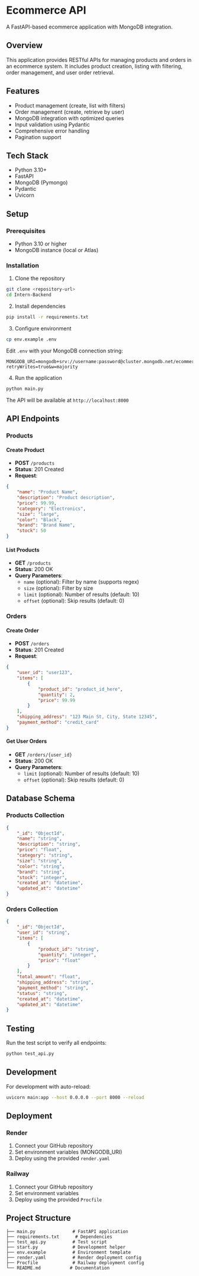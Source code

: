 # Ecommerce API

A FastAPI-based ecommerce application with MongoDB integration.

## Overview

This application provides RESTful APIs for managing products and orders in an ecommerce system. It includes product creation, listing with filtering, order management, and user order retrieval.

## Features

- Product management (create, list with filters)
- Order management (create, retrieve by user)
- MongoDB integration with optimized queries
- Input validation using Pydantic
- Comprehensive error handling
- Pagination support

## Tech Stack

- Python 3.10+
- FastAPI
- MongoDB (Pymongo)
- Pydantic
- Uvicorn

## Setup

### Prerequisites
- Python 3.10 or higher
- MongoDB instance (local or Atlas)

### Installation

1. Clone the repository
```bash
git clone <repository-url>
cd Intern-Backend
```

2. Install dependencies
```bash
pip install -r requirements.txt
```

3. Configure environment
```bash
cp env.example .env
```

Edit `.env` with your MongoDB connection string:
```env
MONGODB_URI=mongodb+srv://username:password@cluster.mongodb.net/ecommerce_db?retryWrites=true&w=majority
```

4. Run the application
```bash
python main.py
```

The API will be available at `http://localhost:8000`

## API Endpoints

### Products

#### Create Product
- **POST** `/products`
- **Status**: 201 Created
- **Request**:
```json
{
    "name": "Product Name",
    "description": "Product description",
    "price": 99.99,
    "category": "Electronics",
    "size": "large",
    "color": "Black",
    "brand": "Brand Name",
    "stock": 50
}
```

#### List Products
- **GET** `/products`
- **Status**: 200 OK
- **Query Parameters**:
  - `name` (optional): Filter by name (supports regex)
  - `size` (optional): Filter by size
  - `limit` (optional): Number of results (default: 10)
  - `offset` (optional): Skip results (default: 0)

### Orders

#### Create Order
- **POST** `/orders`
- **Status**: 201 Created
- **Request**:
```json
{
    "user_id": "user123",
    "items": [
        {
            "product_id": "product_id_here",
            "quantity": 2,
            "price": 99.99
        }
    ],
    "shipping_address": "123 Main St, City, State 12345",
    "payment_method": "credit_card"
}
```

#### Get User Orders
- **GET** `/orders/{user_id}`
- **Status**: 200 OK
- **Query Parameters**:
  - `limit` (optional): Number of results (default: 10)
  - `offset` (optional): Skip results (default: 0)

## Database Schema

### Products Collection
```json
{
    "_id": "ObjectId",
    "name": "string",
    "description": "string",
    "price": "float",
    "category": "string",
    "size": "string",
    "color": "string",
    "brand": "string",
    "stock": "integer",
    "created_at": "datetime",
    "updated_at": "datetime"
}
```

### Orders Collection
```json
{
    "_id": "ObjectId",
    "user_id": "string",
    "items": [
        {
            "product_id": "string",
            "quantity": "integer",
            "price": "float"
        }
    ],
    "total_amount": "float",
    "shipping_address": "string",
    "payment_method": "string",
    "status": "string",
    "created_at": "datetime",
    "updated_at": "datetime"
}
```

## Testing

Run the test script to verify all endpoints:
```bash
python test_api.py
```

## Development

For development with auto-reload:
```bash
uvicorn main:app --host 0.0.0.0 --port 8000 --reload
```

## Deployment

### Render
1. Connect your GitHub repository
2. Set environment variables (MONGODB_URI)
3. Deploy using the provided `render.yaml`

### Railway
1. Connect your GitHub repository
2. Set environment variables
3. Deploy using the provided `Procfile`

## Project Structure

```
├── main.py              # FastAPI application
├── requirements.txt      # Dependencies
├── test_api.py          # Test script
├── start.py             # Development helper
├── env.example          # Environment template
├── render.yaml          # Render deployment config
├── Procfile             # Railway deployment config
└── README.md           # Documentation
``` 